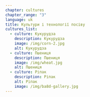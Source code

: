 ```yaml
---
chapter: cultures
chapter_range: "3"
language: uk
title: Культури і технології посіву
cultures_list:
  - culture: Кукурудза
    description: Кукурудза
    image: /img/corn-2.jpg
    alt: Кукурудза
  - culture: Пшениця
    description: Пшениця
    image: /img/wheat.jpg
    alt: Пшениця
  - culture: Ріпак
    description: Р﻿іпак
    alt: Ріпак
    image: /img/ba8d-gallery.jpg
---
```

